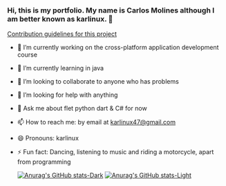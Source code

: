### Hi, this is my portfolio. My name is Carlos Molines although I am better known as karlinux. 👋
[Contribution guidelines for this project](docs/CONTRIBUTING.md)

- 🔭 I’m currently working on the cross-platform application development course
- 🌱 I’m currently learning in java
- 👯 I’m looking to collaborate to anyone who has problems
- 🤔 I’m looking for help with anything 
- 💬 Ask me about flet python dart & C# for now
- 📫 How to reach me: by email at karlinux47@gmail.com
- 😄 Pronouns: karlinux
- ⚡ Fun fact: Dancing, listening to music and riding a motorcycle, apart from programming

  [![Anurag's GitHub stats-Dark](https://github-readme-stats.vercel.app/api?username=CarlosMolinesPastor&show_icons=true&theme=dark#gh-dark-mode-only)](https://github.com/anuraghazra/github-readme-stats#gh-dark-mode-only)
[![Anurag's GitHub stats-Light](https://github-readme-stats.vercel.app/api?username=CarlosMolinesPastor&show_icons=true&theme=default#gh-light-mode-only)](https://github.com/anuraghazra/github-readme-stats#gh-light-mode-only)
